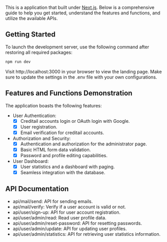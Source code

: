 This is a application that built under [Next.js](https://nextjs.org/).
Below is a comprehensive guide to help you get started, understand the features and functions, and utilize the available APIs.

## Getting Started

To launch the development server, use the following command after restoring all required packages:

```bash
npm run dev
```
Visit http://localhost:3000 in your browser to view the landing page. 
Make sure to update the settings in the .env file with your own configurations.

## Features and Functions Demonstration

The application boasts the following features:

- User Authentication:
  - [X] Creditail accounts login or OAuth login with Google.
  - [X] User registration.
  - [X] Email verification for creditail accounts.

- Authorization and Security:
  - [X] Authentication and authorization for the administrator page.
  - [X] Basic HTML form data validation.
  - [X] Password and profile editing capabilities.

- User Dashboard:
  - [X] User statistics and a dashboard with paging.
  - [X] Seamless integration with the database.

## API Documentation
- api/mail/send: API for sending emails.
- api/mail/verify: Verify if a user account is valid or not.
- api/user/sign-up: API for user account registration.
- api/user/admin/read: Read user profile data.
- api/user/admin/reset-password: API for resetting passwords.
- api/user/admin/update: API for updating user profiles.
- api/user/admin/statistics:  API for retrieving user statistics information.
